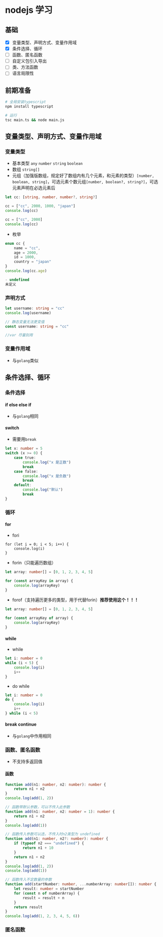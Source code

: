 # nodejs 学习

## 基础
- [x] 变量类型、声明方式、变量作用域
- [x] 条件选择、循环
- [ ] 函数、匿名函数
- [ ] 自定义包引入导出
- [ ] 类、方法函数
- [ ] 语言局限性

## 前期准备
```sh
# 全局安装typescript
npm install typescript

# 运行
tsc main.ts && node main.js
```

## 变量类型、声明方式、变量作用域
### 变量类型
- 基本类型 `any` `number` `string` `boolean`
- 数组 `string[]`
- 元组（加强版数组，规定好了数组内有几个元素，和元素的类型）`[number, boolean, string]`，可选元素个数元组`[number, boolean?, string?]`，可选元素声明在必选元素后
```ts
let cc: [string, number, number?, string?]

cc = ["cc", 2000, 1000, "japan"]
console.log(cc)

cc = ["cc", 2000]
console.log(cc)
```
- 枚举 
```ts
enum cc {
    name = "cc",
    age = 2000,
    id = 1000,
    country = "japan"
}
console.log(cc.age)

- undefined
未定义
```

### 声明方式
```ts
let username: string = "cc"
console.log(username)

// 静态变量无法更变值
const username: string = "cc"

//var 尽量别用
```

### 变量作用域
- 与`golang`类似


## 条件选择、循环
### 条件选择
#### if else else if
- 与`golang`相同

#### switch
- 需要用`break`
```ts
let x: number = 5
switch (x >= 0) {
    case true:
        console.log("x 是正数")
        break
    case false:
        console.log("x 是负数")
        break
    default:
        console.log("默认")
        break
}
```

### 循环
#### for
- fori
```tsof
for (let i = 0; i < 5; i++) {
    console.log(i)
}
```
- forin（只能遍历数组）
```ts
let array: number[] = [0, 1, 2, 3, 4, 5]

for (const arrayKey in array) {
    console.log(arrayKey)
}
```
- forof（支持遍历更多的类型，用于代替forin）**推荐使用这个！！！**
```ts
let array: number[] = [0, 1, 2, 3, 4, 5]

for (const arrayKey of array) {
    console.log(arrayKey)
}
```

#### while
- while
```ts
let i: number = 0
while (i < 5) {
    console.log(i)
    i++
}
```
- do while
```ts
let i: number = 0
do {
    console.log(i)
    i++
} while (i < 5)
```
#### break continue
- 与`golang`中作用相同

### 函数、匿名函数
- 不支持多返回值

#### 函数
```ts
function add(n1: number, n2: number): number {
    return n1 + n2
}
console.log(add(1, 2))

// 函数带默认参数，可以不传入此参数
function add(n1: number, n2: number = 1): number {
    return n1 + n2
}
console.log(add(1))

// 函数传入参数可以选，不传入时n2类型为 undefined
function add(n1: number, n2?: number): number {
    if (typeof n2 === "undefined") {
        return n1 + 10
    }
    return n1 + n2
}
console.log(add(1, 2))
console.log(add(1))

// 函数传入不定数量的参数
function add(startNumber: number, ...numberArray: number[]): number {
    let result: number = startNumber
    for (const n of numberArray) {
        result = result + n
    }
    return result
}
console.log(add(1, 2, 3, 4, 5, 6))
```

### 匿名函数
